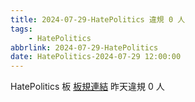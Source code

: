 ```yaml
---
title: 2024-07-29-HatePolitics 違規 0 人
tags:
    - HatePolitics
abbrlink: 2024-07-29-HatePolitics
date: HatePolitics-2024-07-29 12:00:00
---
```

HatePolitics 板 [板規連結](https://www.ptt.cc/bbs/HatePolitics/M.1617115262.A.D60.html)
昨天違規 0 人
